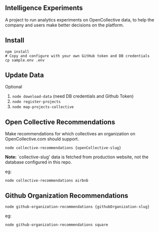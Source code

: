 Intelligence Experiments
------------------------

A project to run analytics experiments on OpenCollective data, to help
the company and users make better decisions on the platform.

## Install

```
npm install
# Copy and configure with your own GitHub token and DB credentials
cp sample.env .env
```

## Update Data

Optional

1. `node download-data` (need DB credentials and Github Token)
2. `node register-projects`
3. `node map-projects-collective`

## Open Collective Recommendations

Make recommendations for which collectives an organization on
OpenCollective.com should support.

`node collective-recommendations {openCollective-slug}`

**Note:** `collective-slug' data is fetched from production website, not
the database configured in this repo.

eg:

`node collective-recommendations airbnb`

## Github Organization Recommendations

`node github-organization-recommendations {githubOrganization-slug}`

eg:

`node github-organization-recommendations square`
